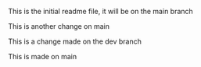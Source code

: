 This is the initial readme file, it will be on the main branch

This is another change on main

This is a change made on the dev branch

This is made on main
